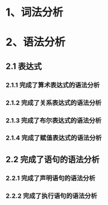 # 1、词法分析

# 2、语法分析
##  2.1 表达式
### 2.1.1 完成了算术表达式的语法分析
### 2.1.2 完成了关系表达式的语法分析
### 2.1.3 完成了布尔表达式的语法分析
### 2.1.4 完成了赋值表达式的语法分析
## 2.2 完成了语句的语法分析
### 2.2.1 完成了声明语句的语法分析
### 2.2.2 完成了执行语句的语法分析
